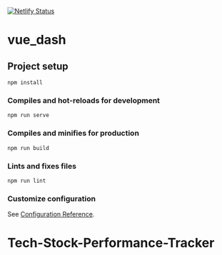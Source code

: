 [![Netlify Status](https://api.netlify.com/api/v1/badges/0786b870-5ee3-4591-ab63-1faf222dbf10/deploy-status)](https://app.netlify.com/sites/romantic-jepsen-f0bdba/deploys)

# vue_dash

## Project setup
```
npm install
```

### Compiles and hot-reloads for development
```
npm run serve
```

### Compiles and minifies for production
```
npm run build
```

### Lints and fixes files
```
npm run lint
```

### Customize configuration
See [Configuration Reference](https://cli.vuejs.org/config/).
# Tech-Stock-Performance-Tracker
